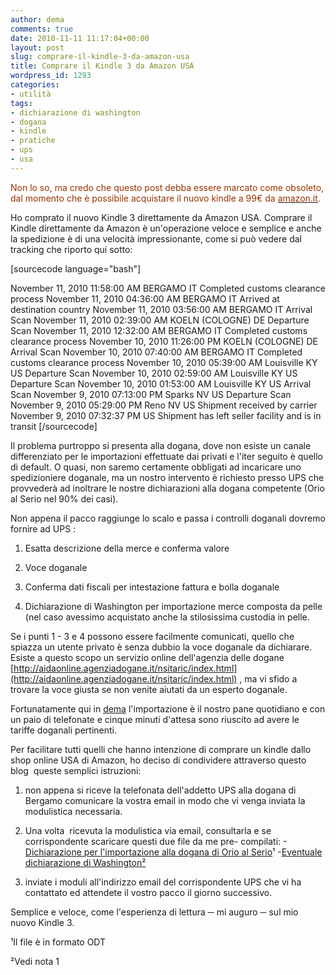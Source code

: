 ```yaml
---
author: dema
comments: true
date: 2010-11-11 11:17:04+00:00
layout: post
slug: comprare-il-kindle-3-da-amazon-usa
title: Comprare il Kindle 3 da Amazon USA
wordpress_id: 1293
categories:
- utilità
tags:
- dichiarazione di washington
- dogana
- kindle
- pratiche
- ups
- usa
---
```


<span style="color:#993300;">Non lo so, ma credo che questo post debba essere marcato come obsoleto, dal momento che è possibile acquistare il nuovo kindle a 99€ da <a href="http://www.amazon.it/Kindle-dispositivo-wireless-inchiostro-elettronico/dp/B0051QVF7A/ref=amb_link_162560647_2/278-9854264-1148718?pf_rd_m=A11IL2PNWYJU7H&pf_rd_s=center-1&pf_rd_r=18EP247PYJSMYXZY61V6&pf_rd_t=101&pf_rd_p=272116627&pf_rd_i=426865031"><span style="color:#993300;">amazon.it</span></a>.</span>


Ho comprato il nuovo Kindle 3 direttamente da Amazon USA. Comprare il Kindle direttamente da Amazon è un'operazione veloce e semplice e anche la spedizione è di una velocità impressionante, come si può vedere dal tracking che riporto qui sotto:

[sourcecode language="bash"]

November 11, 2010	11:58:00 AM	BERGAMO IT	Completed customs clearance process
November 11, 2010	04:36:00 AM	BERGAMO IT	Arrived at destination country
November 11, 2010	03:56:00 AM	BERGAMO IT	Arrival Scan
November 11, 2010	02:39:00 AM	KOELN (COLOGNE) DE	Departure Scan
November 11, 2010	12:32:00 AM	BERGAMO IT	Completed customs clearance process
November 10, 2010	11:26:00 PM	KOELN (COLOGNE) DE	Arrival Scan
November 10, 2010	07:40:00 AM	BERGAMO IT	Completed customs clearance process
November 10, 2010	05:39:00 AM	Louisville KY US	Departure Scan
November 10, 2010	02:59:00 AM	Louisville KY US	Departure Scan
November 10, 2010	01:53:00 AM	Louisville KY US	Arrival Scan
November 9, 2010	07:13:00 PM	Sparks NV US	Departure Scan
November 9, 2010	05:29:00 PM	Reno NV US	Shipment received by carrier
November 9, 2010	07:32:37 PM	US	Shipment has left seller facility and is in transit
[/sourcecode]

Il problema purtroppo si presenta alla dogana, dove non esiste un canale differenziato per le importazioni effettuate dai privati e l'iter seguito è quello di default. O quasi, non saremo certamente obbligati ad incaricare uno spedizioniere doganale, ma un nostro intervento è richiesto presso UPS che provvederà ad inoltrare le nostre dichiarazioni alla dogana competente (Orio al Serio nel 90% dei casi).

Non appena il pacco raggiunge lo scalo e passa i controlli doganali dovremo fornire ad UPS :



	
  1. Esatta descrizione della merce e conferma valore

	
  2. Voce doganale

	
  3. Conferma dati fiscali per intestazione fattura e bolla doganale

	
  4. Dichiarazione di Washington per importazione merce composta da pelle (nel caso avessimo acquistato anche la stilosissima custodia in pelle.


Se i punti 1 - 3 e 4 possono essere facilmente comunicati, quello che spiazza un utente privato è senza dubbio la voce doganale da dichiarare. Esiste a questo scopo un servizio online dell'agenzia delle dogane [http://aidaonline.agenziadogane.it/nsitaric/index.html](http://aidaonline.agenziadogane.it/nsitaric/index.html) , ma vi sfido a trovare la voce giusta se non venite aiutati da un esperto doganale.

Fortunatamente qui in [dema](http://blog.demaitalia.com) l'importazione è il nostro pane quotidiano e con un paio di telefonate e cinque minuti d'attesa sono riuscito ad avere le tariffe doganali pertinenti.

Per facilitare tutti quelli che hanno intenzione di comprare un kindle dallo shop online USA di Amazon, ho deciso di condividere attraverso questo blog  queste semplici istruzioni:



	
  1. non appena si riceve la telefonata dell'addetto UPS alla dogana di Bergamo comunicare la vostra email in modo che vi venga inviata la modulistica necessaria.

	
  2. Una volta  ricevuta la modulistica via email, consultarla e se corrispondente scaricare questi due file da me pre- compilati:
-[Dichiarazione per l'importazione alla dogana di Orio al Serio](https://s3-eu-west-1.amazonaws.com/demaitalia/pdf/DICHIARAZIONE+UPS.odt)¹
-[Eventuale dichiarazione di Washington²](https://s3-eu-west-1.amazonaws.com/demaitalia/pdf/WASHINGTON+PRIVATO.odt)

	
  3. inviate i moduli all'indirizzo email del corrispondente UPS che vi ha contattato ed attendete il vostro pacco il giorno successivo.


Semplice e veloce, come l'esperienza di lettura ─ mi auguro ─ sul mio nuovo Kindle 3.

¹Il file è in formato ODT

²Vedi nota 1
